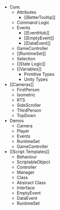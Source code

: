 
- Core:
	-  Attributes
		- [[BetterTooltip]]
	-  Command Logic
	-  Events
		-  [[EventHub]]
		-  [[EmptyEvent]]
		-  [[DataEvent]]
	-  GameController
	-  [[RuntimeSet]]
	-  Selection
	-  [[State Logic]]
	-  [[Variables]]
		-  Primitive Types
		-  Unity Types
-  [[Cameras]]
	-  FirstPerson
	-  Isometric
	-  RTS
	-  SideScroller
	-  ThirdPerson
	-  TopDown
-  Demos
	-  Camera
	-  Player
	-  Events
	-  RuntimeSet
	-  GameController
-  [[Script Templates]]
	-  Behaviour
	-  ScriptableObject
	-  Controller
	-  Manager
	-  Class
	-  Abstract Class
	-  Interface
	-  EmptyEvent
	-  DataEvent
	-  RuntimeSet